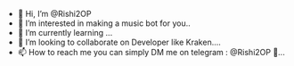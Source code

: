 - 👋 Hi, I’m @Rishi2OP
- 👀 I’m interested in making a music bot for you..
- 🌱 I’m currently learning ...
- 💞️ I’m looking to collaborate on Developer like Kraken....
- 📫 How to reach me you can simply DM me on telegram : @Rishi2OP 🙂...

<!---
rishi69hacker/rishi69hacker is a ✨ special ✨ repository because its `README.md` (this file) appears on your GitHub profile.
You can click the Preview link to take a look at your changes.
--->
